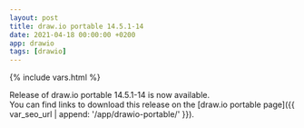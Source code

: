 ```yaml
---
layout: post
title: draw.io portable 14.5.1-14
date: 2021-04-18 00:00:00 +0200
app: drawio
tags: [drawio]
---
```

{% include vars.html %}

Release of draw.io portable 14.5.1-14 is now available.<br />
You can find links to download this release on the [draw.io portable page]({{ var_seo_url | append: '/app/drawio-portable/' }}).

